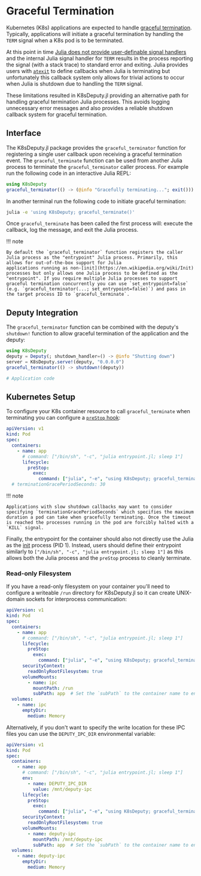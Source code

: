 # Graceful Termination

Kubernetes (K8s) applications are expected to handle [graceful termination](https://cloud.google.com/blog/products/containers-kubernetes/kubernetes-best-practices-terminating-with-grace). Typically,
applications will initiate a graceful termination by handling the `TERM` signal when a K8s pod is to be terminated.

At this point in time [Julia does not provide user-definable signal handlers](https://github.com/JuliaLang/julia/issues/14675) and the internal Julia signal handler for `TERM` results in the process reporting the signal (with a stack trace) to standard error and exiting. Julia provides users with [`atexit`](https://docs.julialang.org/en/v1/base/base/#Base.atexit) to define callbacks when Julia is terminating but unfortunately this callback system only allows for trivial actions to occur when Julia is shutdown due to handling the `TERM` signal.

These limitations resulted in K8sDeputy.jl providing an alternative path for handling graceful termination Julia processes. This avoids logging unnecessary error messages and also provides a reliable shutdown callback system for graceful termination.

## Interface

The K8sDeputy.jl package provides the `graceful_terminator` function for registering a single user callback upon receiving a graceful termination event. The `graceful_terminate` function can be used from another Julia process to terminate the `graceful_terminator` caller process. For example run the following code in an interactive Julia REPL:

```julia
using K8sDeputy
graceful_terminator(() -> (@info "Gracefully terminating..."; exit()))
```

In another terminal run the following code to initiate graceful termination:

```sh
julia -e 'using K8sDeputy; graceful_terminate()'
```

Once `graceful_terminate` has been called the first process will: execute the callback, log the message, and exit the Julia process.

!!! note

    By default the `graceful_terminator` function registers the caller Julia process as the "entrypoint" Julia process. Primarily, this allows for out-of-the-box support for Julia
    applications running as non-[init](https://en.wikipedia.org/wiki/Init) processes but only allows one Julia process to be defined as the "entrypoint". If you require multiple Julia processes to support graceful termination concurrently you can use `set_entrypoint=false` (e.g. `graceful_terminator(...; set_entrypoint=false)`) and pass in the target process ID to `graceful_terminate`.

## Deputy Integration

The `graceful_terminator` function can be combined with the deputy's `shutdown!` function to allow graceful termination of the application and the deputy:

```julia
using K8sDeputy
deputy = Deputy(; shutdown_handler=() -> @info "Shutting down")
server = K8sDeputy.serve!(deputy, "0.0.0.0")
graceful_terminator(() -> shutdown!(deputy))

# Application code
```

## Kubernetes Setup

To configure your K8s container resource to call `graceful_terminate` when terminating you can configure a [`preStop` hook](https://kubernetes.io/docs/concepts/containers/container-lifecycle-hooks/#container-hooks):

```yaml
apiVersion: v1
kind: Pod
spec:
  containers:
    - name: app
      # command: ["/bin/sh", "-c", "julia entrypoint.jl; sleep 1"]
      lifecycle:
        preStop:
          exec:
            command: ["julia", "-e", "using K8sDeputy; graceful_terminate()"]
  # terminationGracePeriodSeconds: 30
```

!!! note

    Applications with slow shutdown callbacks may want to consider specifying `terminationGracePeriodSeconds` which specifies the maximum duration a pod can take when gracefully terminating. Once the timeout is reached the processes running in the pod are forcibly halted with a `KILL` signal.

Finally, the entrypoint for the container should also not directly use the Julia as the [init](https://en.wikipedia.org/wiki/Init) process (PID 1). Instead, users should define their entrypoint similarly to
`["/bin/sh", "-c", "julia entrypoint.jl; sleep 1"]` as this allows both the Julia process and the `preStop` process to cleanly terminate.

### Read-only Filesystem

If you have a read-only filesystem on your container you'll need to configure a writeable `/run` directory for K8sDeputy.jl so it can create UNIX-domain sockets for interprocess communication:

```yaml
apiVersion: v1
kind: Pod
spec:
  containers:
    - name: app
      # command: ["/bin/sh", "-c", "julia entrypoint.jl; sleep 1"]
      lifecycle:
        preStop:
          exec:
            command: ["julia", "-e", "using K8sDeputy; graceful_terminate()"]
      securityContext:
        readOnlyRootFilesystem: true
      volumeMounts:
        - name: ipc
          mountPath: /run
          subPath: app  # Set the `subPath` to the container name to ensure per-container isolation
  volumes:
    - name: ipc
      emptyDir:
        medium: Memory
```

Alternatively, if you don't want to specify the write location for these IPC files you can use the `DEPUTY_IPC_DIR` environmental variable:

```yaml
apiVersion: v1
kind: Pod
spec:
  containers:
    - name: app
      # command: ["/bin/sh", "-c", "julia entrypoint.jl; sleep 1"]
      env:
        - name: DEPUTY_IPC_DIR
          value: /mnt/deputy-ipc
      lifecycle:
        preStop:
          exec:
            command: ["julia", "-e", "using K8sDeputy; graceful_terminate()"]
      securityContext:
        readOnlyRootFilesystem: true
      volumeMounts:
        - name: deputy-ipc
          mountPath: /mnt/deputy-ipc
          subPath: app  # Set the `subPath` to the container name to ensure per-container isolation
  volumes:
    - name: deputy-ipc
      emptyDir:
        medium: Memory
```
